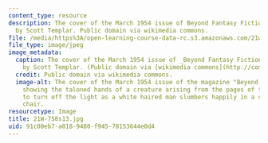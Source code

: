 ```yaml
---
content_type: resource
description: The cover of the March 1954 issue of Beyond Fantasy Fiction, illustrated
  by Scott Templar. Public domain via wikimedia commons.
file: /media/https%3A/open-learning-course-data-rc.s3.amazonaws.com/21w-758-genre-fiction-workshop-spring-2013/91c00eb7a0189480f94578153644e0d4_21W-758s13.jpg
file_type: image/jpeg
image_metadata:
  caption: The cover of the March 1954 issue of _Beyond Fantasy Fiction_, illustrated
    by Scott Templar. (Public domain via [wikimedia commons](http://commons.wikimedia.org/wiki/File:BeyondFantasyFictionMar54.jpg).)
  credit: Public domain via wikimedia commons.
  image-alt: The cover of the March 1954 issue of the magazine "Beyond Fantasy Fiction,"
    showing the taloned hands of a creature arising from the pages of the book "Demonology,"
    to turn off the light as a white haired man slumbers happily in a carved wooden
    chair.
resourcetype: Image
title: 21W-758s13.jpg
uid: 91c00eb7-a018-9480-f945-78153644e0d4
---
```

